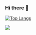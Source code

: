 ### Hi there 👋


[![Top Langs](https://github-readme-stats.vercel.app/api/top-langs/?username=luapicella&layout=compact&hide=css,html,Makefile,Cmake,jupyter%20notebook)](https://github.com/anuraghazra/github-readme-stats)



<img src="{https://img.shields.io/badge/LinkedIn-0077B5?style=for-the-badge&logo=linkedin&logoColor=white}" />
